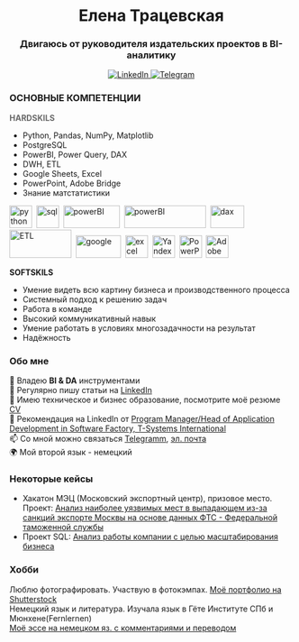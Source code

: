<div id="header" align="center">
	<h1>Елена Трацевская</h1>
	<h3>Двигаюсь от руководителя издательских проектов в BI-аналитику</h3>
</div>

<div id="socials" align="center">
	<a href="https://www.linkedin.com/in/elena-tratsevskaya-a0bb3342/">
		<img src="https://img.shields.io/badge/LinkedIn-blue?style=for-the-badge&logo=linkedin&logoColor=white" alt="LinkedIn"/>
	<a href="https://www.t.me/rubachkaVcvetochek">
		<img src="https://img.shields.io/badge/Telegram-blue?style=for-the-badge&logo=telegram&logoColor=white" alt="Telegram"/>
	</a>
</div>

### ОСНОВНЫЕ КОМПЕТЕНЦИИ

<span style="color:#696969">**HARDSKILS**</span>
- Python, Pandas, NumPy,  Matplotlib 
- PostgreSQL
- PowerBI, Power Query, DAX
- DWH, ETL
- Google Sheets, Excel
- PowerPoint, Adobe Bridge	
- Знание матстатистики

<img src="https://s3.dualstack.us-east-2.amazonaws.com/pythondotorg-assets/media/files/python-logo-only.svg" title="python" width="40" height="40"/>&nbsp;
<img src="https://cdn.jsdelivr.net/gh/devicons/devicon/icons/postgresql/postgresql-original.svg" title="sql" width="40" height="40"/>&nbsp;
<img src="https://magoarea.com/wp-content/uploads/2019/05/power-bi-microsoft-seeklogo.png" title="powerBI" width="100" height="40"/>&nbsp;
<img src="https://maps-for-excel.com/wp-content/uploads/2017/03/power-bi-animated-800x250.gif" title="powerBI" width="145" height="40"/>&nbsp;
<img src="https://banner2.cleanpng.com/20180629/eiq/kisspng-power-bi-data-analysis-expressions-power-pivot-bus-delimiter-5b36b79846c355.7557055115303126002899.jpg" title="dax" width="60" height="40"/>&nbsp;
<img src="https://1.bp.blogspot.com/-j9obKaTAIFw/X2wWtmN0GmI/AAAAAAABGKQ/4xp2DEp3Dt8qc_wu-esmzTvEId8O9e4LACLcBGAsYHQ/w1200-h630-p-k-no-nu/Data%2BWarehousing%2BAdopts%2Bthe%2BPrinciples%2Bof%2BFederalism.jpg" title="ETL" width="110" height="50"/>&nbsp;
<img src="https://pvtest.ru/wp-content/uploads/8/c/5/8c5c3e565fdff8cc07b3e5885c5ce9b2.jpeg" title="google" width="80" height="40"/>&nbsp;
<img src="https://w7.pngwing.com/pngs/619/922/png-transparent-microsoft-excel-illustration-microsoft-excel-microsoft-office-macos-excel-rectangle-logo-microsoft.png" title="excel" width="40" height="40"/>&nbsp;
<img src="https://336118.selcdn.ru/Gutsy-Culebra/products/Yandex-DataLens-Logo.png" title="Yandex-DataLens" width="40" height="40"/>&nbsp;
<img src="https://upload.wikimedia.org/wikipedia/commons/3/3b/Microsoft_PowerPoint_Logo.png" title="PowerPoint" width="40" height="40"/>&nbsp;
<img src="https://getintopc.com/wp-content/uploads/2021/11/Adobe-Bridge-2022-Free-Download-GetintoPC.com_.jpg" title="Adobe Bridge" width="40" height="40"/>&nbsp;
	

**SOFTSKILS**
- Умение видеть всю картину бизнеса и производственного процесса
- Системный подход к решению задач
- Работа в команде
- Высокий коммуникативный навык
- Умение работать в условиях многозадачности на результат
- Надёжность

### Обо мне<br>
🌱 Владею **BI & DA** инструментами<br>
📝 Регулярно пишу статьи на [LinkedIn](https://www.linkedin.com/in/elena-tratsevskaya-a0bb3342/)<br>
📄 Имею техническое и бизнес образование, посмотрите моё резюме [CV](https://disk.yandex.ru/i/pkxLwhpMXthHBQ)<br>
📄 Рекомендация на LinkedIn от [Program Manager/Head of Application Development in Software Factory,    T-Systems International](https://www.linkedin.com/in/elena-tratsevskaya-a0bb3342/)<br>
📫 Со мной можно связаться [Telegramm](https://www.t.me/elena_trr), [эл. почта](mailto:elena-ne@list.ru)<br>
🌍 Мой второй язык - немецкий<br>

### Некоторые кейсы
- Хакатон МЭЦ (Московский экспортный центр), призовое место.<br>Проект:
[Анализ наиболее уязвимых мест в выпадающем из-за санкций экспорте Москвы на основе данных ФТС - Федеральной таможенной службы](https://docs.google.com/spreadsheets/d/15KC6h2NDxStrkNJAvQLOxy9itxK1qdTNCzO5R8ywO1Y/edit#gid=1492720701)
- Проект SQL: [Анализ работы компании с целью масштабирования бизнеса](https://docs.google.com/document/d/1Ix89fG4nWibCJfOFcJwpOQcSqrW2ntnRdz_qAmhKg9I/edit#)

### Хобби<br>
Люблю фотографировать. Участвую в фотокэмпах. [Моё портфолио на Shutterstock](https://www.shutterstock.com/ru/g/Elena_Tr/sets)<br>
Немецкий язык и литература. Изучала язык в Гёте Институте СПб и Мюнхене(Fernlernen)<br> [Моё эссе на немецком яз. с комментариями и переводом](https://hhhhhhhhl.livejournal.com/50163.html)<br>

